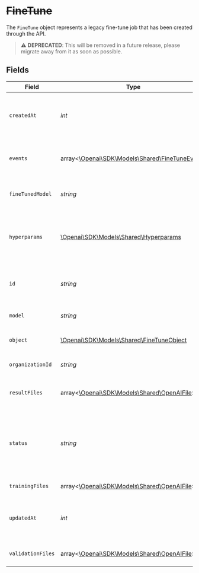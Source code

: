 # ~~FineTune~~

The `FineTune` object represents a legacy fine-tune job that has been created through the API.


> :warning: **DEPRECATED**: This will be removed in a future release, please migrate away from it as soon as possible.


## Fields

| Field                                                                                                                                            | Type                                                                                                                                             | Required                                                                                                                                         | Description                                                                                                                                      |
| ------------------------------------------------------------------------------------------------------------------------------------------------ | ------------------------------------------------------------------------------------------------------------------------------------------------ | ------------------------------------------------------------------------------------------------------------------------------------------------ | ------------------------------------------------------------------------------------------------------------------------------------------------ |
| `createdAt`                                                                                                                                      | *int*                                                                                                                                            | :heavy_check_mark:                                                                                                                               | The Unix timestamp (in seconds) for when the fine-tuning job was created.                                                                        |
| `events`                                                                                                                                         | array<[\Openai\SDK\Models\Shared\FineTuneEvent](../../Models/Shared/FineTuneEvent.md)>                                                           | :heavy_minus_sign:                                                                                                                               | The list of events that have been observed in the lifecycle of the FineTune job.                                                                 |
| `fineTunedModel`                                                                                                                                 | *string*                                                                                                                                         | :heavy_check_mark:                                                                                                                               | The name of the fine-tuned model that is being created.                                                                                          |
| `hyperparams`                                                                                                                                    | [\Openai\SDK\Models\Shared\Hyperparams](../../Models/Shared/Hyperparams.md)                                                                      | :heavy_check_mark:                                                                                                                               | The hyperparameters used for the fine-tuning job. See the [fine-tuning guide](/docs/guides/legacy-fine-tuning/hyperparameters) for more details. |
| `id`                                                                                                                                             | *string*                                                                                                                                         | :heavy_check_mark:                                                                                                                               | The object identifier, which can be referenced in the API endpoints.                                                                             |
| `model`                                                                                                                                          | *string*                                                                                                                                         | :heavy_check_mark:                                                                                                                               | The base model that is being fine-tuned.                                                                                                         |
| `object`                                                                                                                                         | [\Openai\SDK\Models\Shared\FineTuneObject](../../Models/Shared/FineTuneObject.md)                                                                | :heavy_check_mark:                                                                                                                               | The object type, which is always "fine-tune".                                                                                                    |
| `organizationId`                                                                                                                                 | *string*                                                                                                                                         | :heavy_check_mark:                                                                                                                               | The organization that owns the fine-tuning job.                                                                                                  |
| `resultFiles`                                                                                                                                    | array<[\Openai\SDK\Models\Shared\OpenAIFile](../../Models/Shared/OpenAIFile.md)>                                                                 | :heavy_check_mark:                                                                                                                               | The compiled results files for the fine-tuning job.                                                                                              |
| `status`                                                                                                                                         | *string*                                                                                                                                         | :heavy_check_mark:                                                                                                                               | The current status of the fine-tuning job, which can be either `created`, `running`, `succeeded`, `failed`, or `cancelled`.                      |
| `trainingFiles`                                                                                                                                  | array<[\Openai\SDK\Models\Shared\OpenAIFile](../../Models/Shared/OpenAIFile.md)>                                                                 | :heavy_check_mark:                                                                                                                               | The list of files used for training.                                                                                                             |
| `updatedAt`                                                                                                                                      | *int*                                                                                                                                            | :heavy_check_mark:                                                                                                                               | The Unix timestamp (in seconds) for when the fine-tuning job was last updated.                                                                   |
| `validationFiles`                                                                                                                                | array<[\Openai\SDK\Models\Shared\OpenAIFile](../../Models/Shared/OpenAIFile.md)>                                                                 | :heavy_check_mark:                                                                                                                               | The list of files used for validation.                                                                                                           |